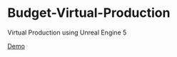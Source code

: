 # Budget-Virtual-Production

Virtual Production using Unreal Engine 5

<a href="https://www.youtube.com/watch?v=EvbBT_UzHdE">Demo</a>
